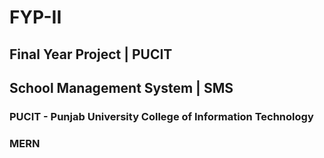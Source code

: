 # FYP-II
## Final Year Project | PUCIT
## School Management System | SMS
### PUCIT - Punjab University College of Information Technology
### MERN
